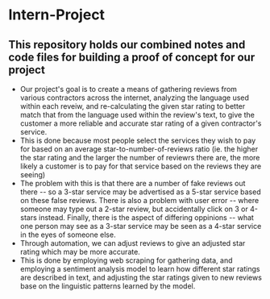 # Intern-Project

## This repository holds our combined notes and code files for building a proof of concept for our project
* Our project's goal is to create a means of gathering reviews from various contractors across the internet, analyzing the language used within each reveiw, and re-calculating the given star rating to better match that from the language used within the review's text, to give the customer a more reliable and accurate star rating of a given contractor's service.
* This is done because most people select the services they wish to pay for based on an average star-to-number-of-reviews ratio (ie. the higher the star rating and the larger the number of reviewrs there are, the more likely a customer is to pay for that service based on the reviews they are seeing)
* The problem with this is that there are a number of fake reviews out there -- so a 3-star service may be advertised as a 5-star service based on these false reviews. There is also a problem with user error -- where someone may type out a 2-star review, but accidentally click on 3 or 4-stars instead. Finally, there is the aspect of differing oppinions -- what one person may see as a 3-star service may be seen as a 4-star service in the eyes of someone else.
* Through automation, we can adjust reviews to give an adjusted star rating which may be more accurate.
* This is done by employing web scraping for gathering data, and employing a sentiment analysis model to learn how different star ratings are described in text, and adjusting the star ratings given to new reviews base on the linguistic patterns learned by the model.
